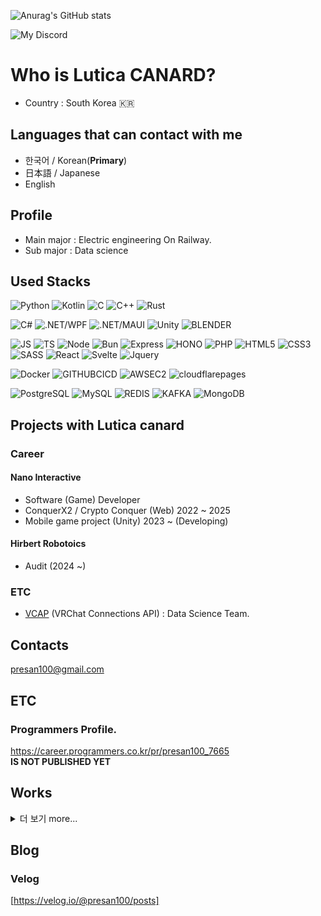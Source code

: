 ![Anurag's GitHub stats](https://github-readme-stats.vercel.app/api?username=LuticaCANARD&show_icons=true&theme=radical)

<!---
LuticaCANARD/LuticaCANARD is a ✨ special ✨ repository because its `README.md` (this file) appears on your GitHub profile.
You can click the Preview link to take a look at your changes.
--->

<!--
            Welcome to my Home!
            Here is my PAINFUL HOUSE
-->


![My Discord](https://discord-readme-badge.vercel.app/api?id=271515156578697217)

# Who is Lutica CANARD?
* Country : South Korea 🇰🇷     
## Languages that can contact with me
* 한국어 / Korean(**Primary**)
* 日本語 / Japanese    
* English 

## Profile
- Main major : Electric engineering On Railway.
- Sub major : Data science
## Used Stacks
![Python](https://img.shields.io/badge/Python-3776AB?style=for-the-badge&logo=Python&logoColor=white)
![Kotlin](https://img.shields.io/badge/Kotlin-7F52FF?style=for-the-badge&logo=Kotlin&logoColor=white)
![C](https://img.shields.io/badge/C-A8B9CC?style=for-the-badge&logo=C&logoColor=white)
![C++](https://img.shields.io/badge/C++-00599C?style=for-the-badge&logo=C%2B%2B&logoColor=white)
![Rust](https://img.shields.io/badge/rust-000000?style=for-the-badge&logo=rust&logoColor=white)

<!---->
![C#](https://img.shields.io/badge/C%23%0A-512BD4?style=for-the-badge&logo=.NET&logoColor=white)
![.NET/WPF](https://img.shields.io/badge/.NET-WPF-512BD4?style=for-the-badge&logo=.NET&logoColor=white)
![.NET/MAUI](https://img.shields.io/badge/.NET-MAUI-512BD4?style=for-the-badge&logo=.NET&logoColor=white)
![Unity](https://img.shields.io/badge/Unity-000000?style=for-the-badge&logo=Unity&logoColor=white)
![BLENDER](https://img.shields.io/badge/Blender-E87D0D?style=for-the-badge&logo=Blender&logoColor=white)
<!---->
![JS](https://img.shields.io/badge/JavaScript-F7DF1E?style=for-the-badge&logo=Javascript&logoColor=000000)
![TS](https://img.shields.io/badge/TypeScript-3178C6?style=for-the-badge&logo=typescript&logoColor=white)
![Node](https://img.shields.io/badge/Node.js-339933?style=for-the-badge&logo=Node.js&logoColor=white)
![Bun](https://img.shields.io/badge/Bun-000000?style=for-the-badge&logo=Bun&logoColor=white)
![Express](https://img.shields.io/badge/Express-000000?style=for-the-badge&logo=express&logoColor=white)
![HONO](https://img.shields.io/badge/Hono-E36002?style=for-the-badge&logo=Hono&logoColor=white)
![PHP](https://img.shields.io/badge/PHP-777BB4?style=for-the-badge&logo=PHP&logoColor=white)
![HTML5](https://img.shields.io/badge/HTML-E34F26?style=for-the-badge&logo=HTML5&logoColor=white)
![CSS3](https://img.shields.io/badge/CSS-1572B6?style=for-the-badge&logo=CSS3&logoColor=white)
![SASS](https://img.shields.io/badge/SASS-CC6699?style=for-the-badge&logo=SASS&logoColor=white)
![React](https://img.shields.io/badge/React-61DAFB?style=for-the-badge&logo=React&logoColor=000000)
![Svelte](https://img.shields.io/badge/Svelte-FF3E00?style=for-the-badge&logo=Svelte&logoColor=white)
![Jquery](https://img.shields.io/badge/Jquery-0769AD?style=for-the-badge&logo=Jquery&logoColor=white)
<!---->
![Docker](https://img.shields.io/badge/Docker-2496ED?style=for-the-badge&logo=docker&logoColor=white)
![GITHUBCICD](https://img.shields.io/badge/Github_Action-2088FF?style=for-the-badge&logo=GithubActions&logoColor=white)
![AWSEC2](https://img.shields.io/badge/amazon_ec2-FF9900?style=for-the-badge&logo=amazonec2&logoColor=000000)
![cloudflarepages](https://img.shields.io/badge/cloudflare_pages-F38020?style=for-the-badge&logo=cloudflarepages&logoColor=white)
<!---->
![PostgreSQL](https://img.shields.io/badge/postgresql-4169E1?style=for-the-badge&logo=postgresql&logoColor=white)
![MySQL](https://img.shields.io/badge/MySQL-4479A1?style=for-the-badge&logo=MySQL&logoColor=white)
![REDIS](https://img.shields.io/badge/Redis-DC382D?style=for-the-badge&logo=redis&logoColor=white)
![KAFKA](https://img.shields.io/badge/KAFKA-231F20?style=for-the-badge&logo=apachekafka&logoColor=white)
![MongoDB](https://img.shields.io/badge/MongoDB-47A248?style=for-the-badge&logo=mongodb&logoColor=white)





## Projects with Lutica canard 
### Career
#### Nano Interactive
- Software (Game) Developer
- ConquerX2 / Crypto Conquer (Web) 2022 ~ 2025
- Mobile game project (Unity) 2023 ~  (Developing)
#### Hirbert Robotoics
- Audit (2024 ~)
### ETC
- [VCAP](https://www.itmedia.co.jp/news/articles/2306/20/news193.html) (VRChat Connections API) : Data Science Team.

## Contacts
presan100@gmail.com 

## ETC
### Programmers Profile.
https://career.programmers.co.kr/pr/presan100_7665    
**IS NOT PUBLISHED YET**
## Works 
<details>
<summary>더 보기 more...</summary>

|Name|Link|설명|
|---|---|---|
|pick-of-pig|[https://github.com/KNUT-webstudygroup/pick-of-pig]|google placeAPI기반 맛집추천 web App|
|CanaRinLab_BackEnd|[https://github.com/LuticaCANARD/CanaRinLab_BackEnd]|Elysia.js로 만든 개인용 web server<br> out of maintenance. Private web backend server that made with Elysia.js|


</details>

## Blog
### Velog
[https://velog.io/@presan100/posts]
